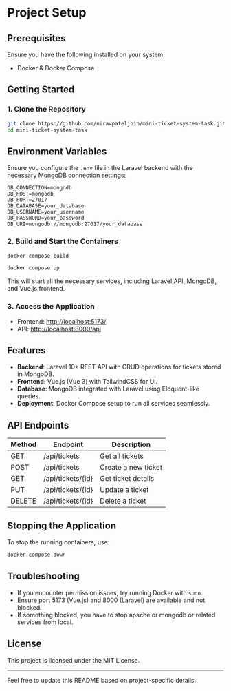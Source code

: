 # Project Setup

## Prerequisites
Ensure you have the following installed on your system:
- Docker & Docker Compose

## Getting Started

### 1. Clone the Repository
```sh
git clone https://github.com/niravpateljoin/mini-ticket-system-task.git
cd mini-ticket-system-task
```
## Environment Variables
Ensure you configure the `.env` file in the Laravel backend with the necessary MongoDB connection settings:
```env
DB_CONNECTION=mongodb
DB_HOST=mongodb
DB_PORT=27017
DB_DATABASE=your_database
DB_USERNAME=your_username
DB_PASSWORD=your_password
DB_URI=mongodb://mongodb:27017/your_database
```

### 2. Build and Start the Containers
```sh
docker compose build
```
```sh
docker compose up
```
This will start all the necessary services, including Laravel API, MongoDB, and Vue.js frontend.

### 3. Access the Application
- Frontend: [http://localhost:5173/](http://localhost:5173/)
- API: [http://localhost:8000/api](http://localhost:8000/api)

## Features
- **Backend**: Laravel 10+ REST API with CRUD operations for tickets stored in MongoDB.
- **Frontend**: Vue.js (Vue 3) with TailwindCSS for UI.
- **Database**: MongoDB integrated with Laravel using Eloquent-like queries.
- **Deployment**: Docker Compose setup to run all services seamlessly.

## API Endpoints
| Method | Endpoint          | Description                |
|--------|------------------|----------------------------|
| GET    | /api/tickets     | Get all tickets           |
| POST   | /api/tickets     | Create a new ticket       |
| GET    | /api/tickets/{id} | Get ticket details        |
| PUT    | /api/tickets/{id} | Update a ticket          |
| DELETE | /api/tickets/{id} | Delete a ticket          |

## Stopping the Application
To stop the running containers, use:
```sh
docker compose down
```

## Troubleshooting
- If you encounter permission issues, try running Docker with `sudo`.
- Ensure port 5173 (Vue.js) and 8000 (Laravel) are available and not blocked.
- If something blocked, you have to stop apache or mongodb or related services from local.

## License
This project is licensed under the MIT License.

---
Feel free to update this README based on project-specific details.


